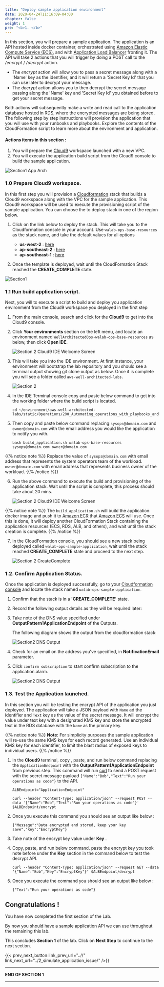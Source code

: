```yaml
---
title: "Deploy sample application environment"
date: 2020-04-24T11:16:09-04:00
chapter: false
weight: 1
pre: "<b>1. </b>"
---
```


In this section, you will prepare a sample application. The application is an API hosted inside docker container, orchestrated using [Amazon Elastic Compute Service (ECS)](https://aws.amazon.com/ecs/), and with [Application Load Balancer](https://docs.aws.amazon.com/elasticloadbalancing/latest/application/introduction.html) fronting it. The API will take 2 actions that you will trigger by doing a POST call to the */encrypt* / */decrypt* action.

* The *encrypt* action will allow you to pass a secret message along with a 'Name' key as the identifier, and it will return a 'Secret Key Id' that you can use later to decrypt your message.
* The *decrypt* action allows you to then decrypt the secret message passing along the 'Name' key and 'Secret Key Id' you obtained before to get your secret message.

Both actions will subsequently make a write and read call to the application database hosted in RDS, where the encrypted messages are being stored. 
The following step by step instructions will provision the application that you will use with your runbooks and playbooks. 
Explore the contents of the CloudFormation script to learn more about the environment and application.


#### Actions items in this section :
1. You will prepare the [Cloud9](https://aws.amazon.com/cloud9/) workspace launched with a new VPC.
2. You will execute the application build script from the Cloud9 console to build the sample application. 

![Section1 App Arch](/Operations/200_Automating_operations_with_playbooks_and_runbooks/Images/section2-base-application.png)


### 1.0 Prepare Cloud9 workspace.

In this first step you will provision a [Cloudformation](https://aws.amazon.com/cloudformation/) stack that builds a Cloud9 workspace along with the VPC for the sample application. This Cloud9 workspace will be used to execute the provisioning script of the sample application. You can choose the to deploy stack in one of the region below. 

1. Click on the link below to deploy the stack. This will take you to the Cloudformation console in your account. Use `walab-ops-base-resources` as the stack name, and take the default values for all options

    * **us-west-2** : [here](https://console.aws.amazon.com/cloudformation/home?region=us-west-2#/stacks/create/review?stackName=walab-ops-base-resources&templateURL=https://sssalim-cfn-template-temp.s3-ap-southeast-2.amazonaws.com/base_resources.yml)
    * **ap-southeast-2** : [here](https://console.aws.amazon.com/cloudformation/home?region=ap-southeast-2#/stacks/create/review?stackName=walab-ops-base-resources&templateURL=https://sssalim-cfn-template-temp.s3-ap-southeast-2.amazonaws.com/base_resources.yml)
    * **ap-southeast-1** : [here](https://console.aws.amazon.com/cloudformation/home?region=ap-southeast-1#/stacks/create/review?stackName=walab-ops-base-resources&templateURL=https://sssalim-cfn-template-temp.s3-ap-southeast-2.amazonaws.com/base_resources.yml)

2. Once the template is deployed, wait until the CloudFormation Stack reached the **CREATE_COMPLETE** state.

![Section1 ](/Operations/200_Automating_operations_with_playbooks_and_runbooks/Images/section2-base-resources-create-complete.png)


### 1.1 Run build application script.

Next, you will to execute a script to build and deploy you application environment from the Cloud9 workspace you deployed in the first step

  1. From the main console, search and click for the **Cloud9** to get into the Cloud9 console. 
  2. Click **Your environments** section on the left menu, and locate an environment named `WellArchitectedOps-walab-ops-base-resources` as below, then click **Open IDE**.

      ![Section 2 Cloud9 IDE Welcome Screen](/Operations/200_Automating_operations_with_playbooks_and_runbooks/Images/section2-environment-open-ide.png)

  3. This will take you into the IDE environment. At first instance, your environment will bootstrap the lab repository and you should see a terminal output showing git clone output as below. Once it is complete you will see a folder called `aws-well-architected-labs`. 
  
      ![Section 2](/Operations/200_Automating_operations_with_playbooks_and_runbooks/Images/section2-base-bootstrap.png)

  4. In the IDE Terminal console copy and paste below command to get into the working folder where the build script is located.

      ```
      cd ~/environment/aws-well-architected-labs/static/Operations/200_Automating_operations_with_playbooks_and_runbooks/Code/scripts/
      ```

  5. Then copy and paste below command replacing `sysops@domain.com` and `owner@domain.com` with the email address you would like the application to notify you with.  

      ```
      bash build_application.sh walab-ops-base-resources sysops@domain.com owner@domain.com
      ```

  {{% notice note %}}
  Replace the value of `sysops@domain.com` with email address that represents the system operators team of the workload.
  `owner@domain.com` with email address that represents business owner of the workload.
  {{% /notice %}}

  6. Run the above command to execute the build and provisioning of the application stack. Wait until the script is complete, this process should take about 20 mins.

        ![Section 2 Cloud9 IDE Welcome Screen](/Operations/200_Automating_operations_with_playbooks_and_runbooks/Images/section2-base-app-build.png)

  {{% notice note %}}
  The `build_application.sh` will build the application docker image and push it to [Amazon ECR](https://aws.amazon.com/ecr/) that [Amazon ECS](https://aws.amazon.com/ecs/) will use. Once this is done, it will deploy another CloudFormation Stack containing the application resources (ECS, RDS, ALB, and others), and wait until the stack creation is complete.
  {{% /notice %}}

  7. In the CloudFormation console, you should see a new stack being deployed called `walab-ops-sample-application`, wait until the stack reached **CREATE_COMPLETE** state and proceed to the next step.
  
      ![Section 2 CreateComplete](/Operations/200_Automating_operations_with_playbooks_and_runbooks/Images/section2-base-app-create-complete.png)

### 1.2. Confirm Application Status.

Once the application is deployed successfully, go to your [Cloudformation console](https://console.aws.amazon.com/cloudformation/home?region=ap-southeast-2) and locate the stack named `walab-ops-sample-application`.

  1. Confirm that the stack is in a **'CREATE_COMPLETE'** state. 
  2. Record the following output details as they will be required later:
  3. Take note of the DNS value specified under **OutputPattern1ApplicationEndpoint**  of the Outputs.

      The following diagram shows the output from the cloudformation stack:

      ![Section2 DNS Output](/Operations/200_Automating_operations_with_playbooks_and_runbooks/Images/section2-dns-outputs.png)


  4. Check for an email on the address you've specified, in **NotificationEmail** parameter.
  5. Click `confirm subscription` to start confirm subscription to the application alarm.

      ![Section2 DNS Output](/Operations/200_Automating_operations_with_playbooks_and_runbooks/Images/section2-email-confirm.png)


### 1.3. Test the Application launched.

In this section you will be testing the encrypt API of the application you just deployed. 
The application will take a JSON payload with `Name` ad the identifier and `Text` key as the value of the secret message.
It will encrypt the value under text key with a designated KMS key and store the encrypted text in the RDS database with the `Name` as the primary key.

{{% notice note %}}
**Note:** For simplicity purposes the sample application will re-use the same KMS keys for each record generated. Use an individual KMS key for each identifier, to limit the blast radius of exposed keys to individual users.
{{% /notice %}}

1. In the **Cloud9** terminal, copy , paste, and run below command replacing the `ApplicationEndpoint` with the **OutputPattern1ApplicationEndpoint** from previous step. This command will run [curl](https://curl.se/) to send a POST request with the secret message payload `{"Name":"Bob","Text":"Run your operations as code"}` to the API.

    ```
    ALBEndpoint="ApplicationEndpoint"

    curl --header "Content-Type: application/json" --request POST --data '{"Name":"Bob","Text":"Run your operations as code"}' $ALBEndpoint/encrypt
    ```

2. Once you execute this command you should see an output like below :

    ```
    {"Message":"Data encrypted and stored, keep your key save","Key":"EncryptKey"}
    ```

3. Take note of the encrypt key value under **Key** .

4. Copy, paste, and run below command. paste the encrypt key you took note before under the **Key** section in the command below to test the decrypt API.


    ```
    curl --header "Content-Type: application/json" --request GET --data '{"Name":"Bob","Key":"EncryptKey"}' $ALBEndpoint/decrypt

    ```

5. Once you execute the command you should see an output like below :

    ```
    {"Text":"Run your operations as code"}
    ```

## Congratulations ! 

You have now completed the first section of the Lab.

By now you should have a sample application API we can use throughout the remaining this lab.

This concludes **Section 1** of the lab. Click on **Next Step** to continue to the next section.

{{< prev_next_button link_prev_url="..//" link_next_url="../2_simulate_application_issue/" />}}

___
**END OF SECTION 1**
___

